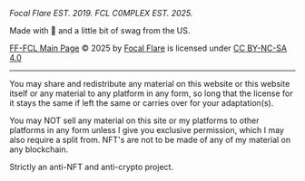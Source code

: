 <!-- _footer.md -->
*Focal Flare EST. 2019. FCL C0MPLEX EST. 2025.*

Made with 🖤 and a little bit of swag from the US.

<!-- ***"F2U Art & Free Art" © 2024 by Focal Flare is licensed under CC BY-NC-SA 4.0. To view a copy of this license, visit  [http://creativecommons.org/licenses/by-nc-sa/4.0/](http://creativecommons.org/licenses/by-nc-sa/4.0/).*** -->
<a href="https://github.com/FocalFlare/FocalFlare-MD-Page">FF-FCL Main Page</a> © 2025 by <a href="https://focalflare.carrd.co">Focal Flare</a> is licensed under <a href="https://creativecommons.org/licenses/by-nc-sa/4.0/">CC BY-NC-SA 4.0</a><img src="https://mirrors.creativecommons.org/presskit/icons/cc.svg" alt="" style="max-width: 1em;max-height:1em;margin-left: .2em;"><img src="https://mirrors.creativecommons.org/presskit/icons/by.svg" alt="" style="max-width: 1em;max-height:1em;margin-left: .2em;"><img src="https://mirrors.creativecommons.org/presskit/icons/nc.svg" alt="" style="max-width: 1em;max-height:1em;margin-left: .2em;"><img src="https://mirrors.creativecommons.org/presskit/icons/sa.svg" alt="" style="max-width: 1em;max-height:1em;margin-left: .2em;">

---

You may share and redistribute any material on this website or this website itself or any material to any platform in any form, so long that the license for it stays the same if left the same or carries over for your adaptation(s).

You may NOT sell any material on this site or my platforms to other platforms in any form unless I give you exclusive permission, which I may also require a split from. NFT's are not to be made of any of my material on any blockchain.

Strictly an anti-NFT and anti-crypto project.